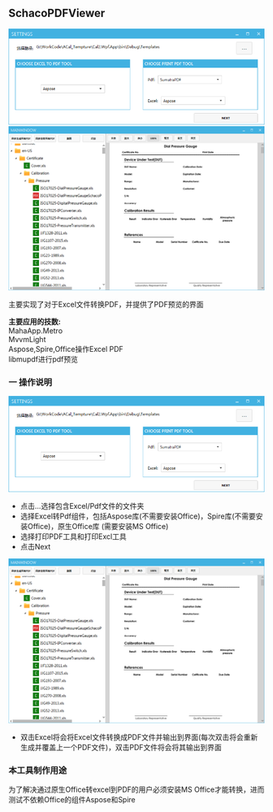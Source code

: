 ## SchacoPDFViewer ##

![image](https://github.com/tiancai4652/SchacoPDFViewer/blob/master/1.png)   
![image](https://github.com/tiancai4652/SchacoPDFViewer/blob/master/2.png)   

主要实现了对于Excel文件转换PDF，并提供了PDF预览的界面

**主要应用的技数:**  
MahaApp.Metro  
MvvmLight  
Aspose,Spire,Office操作Excel PDF  
libmupdf进行pdf预览

### 一 操作说明 ###
![image](https://github.com/tiancai4652/SchacoPDFViewer/blob/master/1.png)   
 - 点击...选择包含Excel/Pdf文件的文件夹
 - 选择Excel转Pdf组件，包括Aspose库(不需要安装Office)，Spire库(不需要安装Office)，原生Office库
(需要安装MS Office)
 - 选择打印PDF工具和打印Excl工具
 - 点击Next

![image](https://github.com/tiancai4652/SchacoPDFViewer/blob/master/2.png)   
 - 双击Excel将会将Excel文件转换成PDF文件并输出到界面(每次双击将会重新生成并覆盖上一个PDF文件)，双击PDF文件将会将其输出到界面

### 本工具制作用途 ###

为了解决通过原生Office转excel到PDF的用户必须安装MS Office才能转换，进而测试不依赖Office的组件Aspose和Spire

